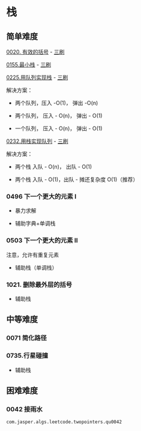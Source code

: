 # 栈

## 简单难度

[0020. 有效的括号](0020.有效的括号.md) - [三刷](qu0020/solu/Solution.java)

[0155.最小栈](0155.最小栈.md) - [三刷](qu0155/solu/MinStack.java)

[0225.用队列实现栈](0225.用队列实现栈.md) - [三刷](qu0225/solu/MyStack.java)

解决方案：

* 两个队列，压入 -O(1)， 弹出 -O(n)

* 两个队列， 压入 - O(n)， 弹出 - O(1)

* 一个队列， 压入 - O(n)， 弹出 - O(1)
  
[0232.用栈实现队列](0232.用栈实现队列.md) - [三刷](qu0232/solu/MyQueue.java)

解决方案：

* 两个栈  入队 - O(n)， 出队 - O(1)

* 两个栈  入队 - O(1)，出队 - 摊还复杂度 O(1)（推荐）

### 0496 下一个更大的元素 I

* 暴力求解

* 辅助字典+单调栈

### 0503 下一个更大的元素 II

注意，允许有重复元素

* 辅助栈（单调栈）
 
### 1021. 删除最外层的括号

* 辅助栈


## 中等难度

### 0071 简化路径

### 0735.行星碰撞

* 辅助栈


## 困难难度

### 0042 接雨水

`com.jasper.algs.leetcode.twopointers.qu0042`
